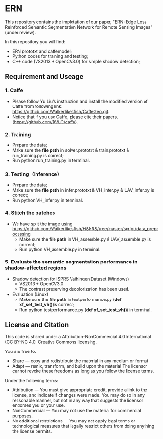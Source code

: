 # ERN

This repository contains the impletation of our paper, "ERN: Edge Loss Reinforced Semantic Segmentation Network for Remote Sensing Images"(under review).

In this repository you will find:
- ERN prototxt and caffemodel;
- Python codes for training and testing;
- C++ code (VS2013 + OpenCV3.0) for simple shadow detection; 

## Requirement and Useage

### 1. Caffe
  - Please follow Yu Liu's instruction and install the modified version of Caffe from following link: https://github.com/Walkerlikesfish/CaffeGeo.git. 
  - Notice that if you use Caffe, please cite their papers.(https://github.com/BVLC/caffe).

### 2. Training
  - Prepare the data;
  - Make sure the **file path** in solver.prototxt & train.prototxt & run_training.py is correct;
  - Run python run_training.py in terminal.
  
### 3. Testing（inference）
  - Prepare the data;
  - Make sure the **file path** in infer.prototxt & VH_infer.py & UAV_infer.py is correct;
  - Run python VH_infer.py in terminal.
  
### 4. Stitch the patches
  - We have split the image using https://github.com/Walkerlikesfish/HSNRS/tree/master/script/data_preprocessing
    - Make sure the **file path** in VH_assemble.py & UAV_assemble.py is correct;
    - Run python VH_assemble.py in terminal.
    
### 5. Evaluate the semantic segmentation performance in shadow-affected regions
  - Shadow detection for ISPRS Vaihingen Dataset (Windows)
    - VS2013 + OpenCV3.0
    - The contrast preserving decolorization has been used. 
  - Evaluation (Linux)
    - Make sure the **file path** in testperformance.py (**def xf_set_test_vh()**)is correct;
    - Run python testperformance.py (**def xf_set_test_vh()**) in terminal.

  
## License and Citation

This code is shared under a Attribution-NonCommercial 4.0 International (CC BY-NC 4.0) Creative Commons licensing.

You are free to:
- Share — copy and redistribute the material in any medium or format
- Adapt — remix, transform, and build upon the material The licensor cannot revoke these freedoms as long as you follow the license terms.

Under the following terms:

- Attribution — You must give appropriate credit, provide a link to the license, and indicate if changes were made. You may do so in any reasonable manner, but not in any way that suggests the licensor endorses you or your use.
- NonCommercial — You may not use the material for commercial purposes.
- No additional restrictions — You may not apply legal terms or technological measures that legally restrict others from doing anything the license permits.
